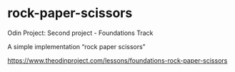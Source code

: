# rock-paper-scissors
Odin Project: Second project - Foundations Track 

A simple implementation “rock paper scissors”

https://www.theodinproject.com/lessons/foundations-rock-paper-scissors
